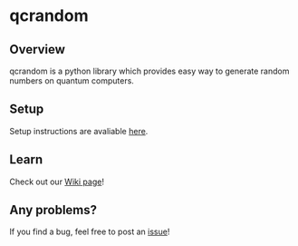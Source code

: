 # qcrandom
## Overview
qcrandom is a python library which provides easy way to generate random numbers on quantum computers.

## Setup
Setup instructions are avaliable [here](https://github.com/pk8868/qc-random/wiki/Setup).

## Learn
Check out our [Wiki page](https://github.com/pk8868/qc-random/wiki)!

## Any problems?
If you find a bug, feel free to post an [issue](https://github.com/pk8868/qc-random/issues)!